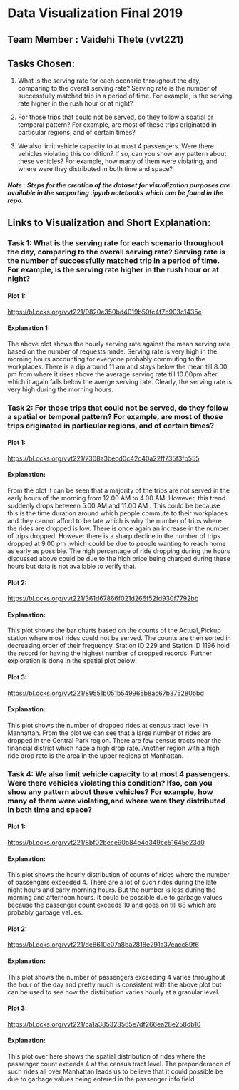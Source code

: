 # Data Visualization Final 2019

## Team Member : Vaidehi Thete (vvt221)

## Tasks Chosen:

1. What is the serving rate for each scenario throughout the day, comparing to the overall serving rate?
Serving rate is the number of successfully matched trip in a period of time. For example, is the serving
rate higher in the rush hour or at night?

2. For those trips that could not be served, do they follow a spatial or temporal pattern? For example,
are most of those trips originated in particular regions, and of certain times?

4. We also limit vehicle capacity to at most 4 passengers. Were there vehicles violating this condition? If
so, can you show any pattern about these vehicles? For example, how many of them were violating,
and where were they distributed in both time and space?

##### Note : Steps for the creation of the dataset for visualization purposes are available in the supporting .ipynb notebooks which can be found in the repo.

## Links to Visualization and Short Explanation:

### Task 1: What is the serving rate for each scenario throughout the day, comparing to the overall serving rate? Serving rate is the number of successfully matched trip in a period of time. For example, is the serving rate higher in the rush hour or at night?


#### Plot 1:

https://bl.ocks.org/vvt221/0820e350bd4019b50fc4f7b903c1435e

#### Explanation 1:
The above plot shows the hourly serving rate against the mean serving rate based on the number of requests made. Serving rate is very high in the morning hours accounting for everyone probably commuting to the workplaces. There is a dip around 11 am and stays below the mean till 8.00 pm from where it rises above the average serving rate till 10.00pm after which it again falls below the averge serving rate. Clearly, the serving rate is very high during the morning hours.

### Task 2: For those trips that could not be served, do they follow a spatial or temporal pattern? For example, are most of those trips originated in particular regions, and of certain times?


#### Plot 1:

https://bl.ocks.org/vvt221/7308a3becd0c42c40a22ff735f3fb555

#### Explanation:
From the plot it can be seen that a majority of the trips are not served in the early hours of the morning from 12.00 AM to 4.00 AM. However, this trend suddenly drops between 5.00 AM and 11.00 AM . This could be because this is the time duration around which people commute to their workplaces and they cannot afford to be late which is why the number of trips where the rides are dropped is low. There is once again an increase in the number of trips dropped. However there is a sharp decline in the number of trips dropped at 9.00 pm ,which could be due to people wanting to reach home as early as possible. The high percentage of ride dropping during the hours discussed above could be due to the high price being charged during these hours but data is not available to verify that.


#### Plot 2:

https://bl.ocks.org/vvt221/361d67866f021d266f52fd930f7792bb

#### Explanation:
This plot shows the bar charts based on the counts of the Actual_Pickup station where most rides could not be served. The counts are then sorted in decreasing order of their frequency. Station ID 229 and Station ID 1196 hold the record for having the highest number of dropped records. Further exploration is done in the spatial plot below:

#### Plot 3:

https://bl.ocks.org/vvt221/89551b051b549965b8ac67b375280bbd

#### Explanation:
This plot shows the number of dropped rides at census tract level in Manhattan. From the plot we can see that a large number of rides are dropped in the Central Park region. There are few census tracts near the financial district which hace a high drop rate. Another region with a high ride drop rate is the area in the upper regions of Manhattan.



### Task 4: We also limit vehicle capacity to at most 4 passengers. Were there vehicles violating this condition? Ifso, can you show any pattern about these vehicles? For example, how many of them were violating,and where were they distributed in both time and space?

#### Plot 1:

https://bl.ocks.org/vvt221/8bf02bece90b84e4d349cc51645e23d0

#### Explanation:
This plot shows the hourly distribution of counts of rides where the number of passengers exceeded 4. There are a lot of such rides during the late night hours and early morning hours. But the number is less during the morning and afternoon hours.
It could be possible due to garbage values because the passenger count exceeds 10 and goes on till 68 which are probably garbage values.


#### Plot 2:

https://bl.ocks.org/vvt221/dc8610c07a8ba2818e291a37eacc89f6

#### Explanation:
This plot shows the number of passengers exceeding 4 varies throughout the hour of the day and pretty much is consistent with the above plot but can be used to see how the distribution varies hourly at a granular level.


#### Plot 3:

https://bl.ocks.org/vvt221/ca1a385328565e7df266ea28e258db10

#### Explanation:

This plot over here shows the spatial distribution of rides where the passenger count exceeds 4 at the census tract level. The preponderance of such rides all over Manhattan leads us to believe that it could possible be due to garbage values being entered in the passenger info field.








